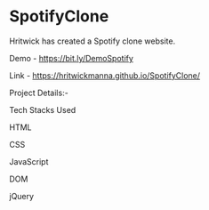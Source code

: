 # SpotifyClone

Hritwick has created a Spotify clone website. 

Demo - https://bit.ly/DemoSpotify

Link - https://hritwickmanna.github.io/SpotifyClone/

Project Details:-

Tech Stacks Used

HTML

CSS

JavaScript

DOM

jQuery

